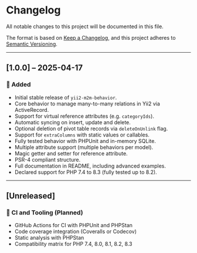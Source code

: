 # Changelog

All notable changes to this project will be documented in this file.

The format is based on [Keep a Changelog](https://keepachangelog.com/en/1.1.0/),
and this project adheres to [Semantic Versioning](https://semver.org/spec/v2.0.0.html).

---

## [1.0.0] – 2025-04-17

### 🎉 Added

- Initial stable release of `yii2-m2m-behavior`.
- Core behavior to manage many-to-many relations in Yii2 via ActiveRecord.
- Support for virtual reference attributes (e.g. `categoryIds`).
- Automatic syncing on insert, update and delete.
- Optional deletion of pivot table records via `deleteOnUnlink` flag.
- Support for `extraColumns` with static values or callables.
- Fully tested behavior with PHPUnit and in-memory SQLite.
- Multiple attribute support (multiple behaviors per model).
- Magic getter and setter for reference attribute.
- PSR-4 compliant structure.
- Full documentation in README, including advanced examples.
- Declared support for PHP 7.4 to 8.3 (fully tested up to 8.2).

---

## [Unreleased]

### 🧪 CI and Tooling (Planned)

- GitHub Actions for CI with PHPUnit and PHPStan
- Code coverage integration (Coveralls or Codecov)
- Static analysis with PHPStan
- Compatibility matrix for PHP 7.4, 8.0, 8.1, 8.2, 8.3
